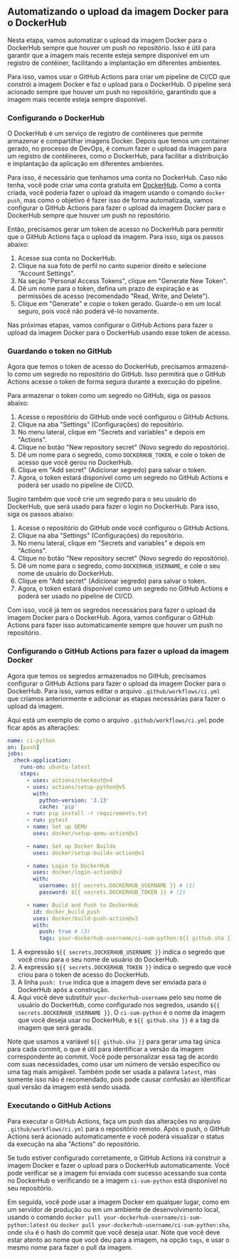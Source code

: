## Automatizando o upload da imagem Docker para o DockerHub

Nesta etapa, vamos automatizar o upload da imagem Docker para o DockerHub sempre que houver um push no repositório. Isso é útil para garantir que a imagem mais recente esteja sempre disponível em um registro de contêiner, facilitando a implantação em diferentes ambientes.

Para isso, vamos usar o GitHub Actions para criar um pipeline de CI/CD que constrói a imagem Docker e faz o upload para o DockerHub. O pipeline será acionado sempre que houver um push no repositório, garantindo que a imagem mais recente esteja sempre disponível.

### Configurando o DockerHub

O DockerHub é um serviço de registro de contêineres que permite armazenar e compartilhar imagens Docker. Depois que temos um container gerado, no processo de DevOps, é comum fazer o upload da imagem para um registro de contêineres, como o DockerHub, para facilitar a distribuição e implantação da aplicação em diferentes ambientes.

Para isso, é necessário que tenhamos uma conta no DockerHub. Caso não tenha, você pode criar uma conta gratuita em [DockerHub](https://hub.docker.com/). Como a conta criada, você poderia fazer o upload da imagem usando o comando `docker push`, mas como o objetivo é fazer isso de forma automatizada, vamos configurar o GitHub Actions para fazer o upload da imagem Docker para o DockerHub sempre que houver um push no repositório.

Então, precisamos gerar um token de acesso no DockerHub para permitir que o GitHub Actions faça o upload da imagem. Para isso, siga os passos abaixo:

1. Acesse sua conta no DockerHub.
2. Clique na sua foto de perfil no canto superior direito e selecione "Account Settings".
3. Na seção "Personal Access Tokens", clique em "Generate New Token".
4. Dê um nome para o token, defina um prazo de expiração e as permissões de acesso (recomendado "Read, Write, and Delete").
5. Clique em "Generate" e copie o token gerado. Guarde-o em um local seguro, pois você não poderá vê-lo novamente.

Nas próximas etapas, vamos configurar o GitHub Actions para fazer o upload da imagem Docker para o DockerHub usando esse token de acesso.

### Guardando o token no GitHub

Agora que temos o token de acesso do DockerHub, precisamos armazená-lo como um segredo no repositório do GitHub. Isso permitirá que o GitHub Actions acesse o token de forma segura durante a execução do pipeline.

Para armazenar o token como um segredo no GitHub, siga os passos abaixo:

1. Acesse o repositório do GitHub onde você configurou o GitHub Actions.
2. Clique na aba "Settings" (Configurações) do repositório.
3. No menu lateral, clique em "Secrets and variables" e depois em "Actions".
4. Clique no botão "New repository secret" (Novo segredo do repositório).
5. Dê um nome para o segredo, como `DOCKERHUB_TOKEN`, e cole o token de acesso que você gerou no DockerHub.
6. Clique em "Add secret" (Adicionar segredo) para salvar o token.
7. Agora, o token estará disponível como um segredo no GitHub Actions e poderá ser usado no pipeline de CI/CD.

Sugiro também que você crie um segredo para o seu usuário do DockerHub, que será usado para fazer o login no DockerHub. Para isso, siga os passos abaixo:

1. Acesse o repositório do GitHub onde você configurou o GitHub Actions.
2. Clique na aba "Settings" (Configurações) do repositório.
3. No menu lateral, clique em "Secrets and variables" e depois em "Actions".
4. Clique no botão "New repository secret" (Novo segredo do repositório).
5. Dê um nome para o segredo, como `DOCKERHUB_USERNAME`, e cole o seu nome de usuário do DockerHub.
6. Clique em "Add secret" (Adicionar segredo) para salvar o token.
7. Agora, o token estará disponível como um segredo no GitHub Actions e poderá ser usado no pipeline de CI/CD.

Com isso, você já tem os segredos necessários para fazer o upload da imagem Docker para o DockerHub. Agora, vamos configurar o GitHub Actions para fazer isso automaticamente sempre que houver um push no repositório.

### Configurando o GitHub Actions para fazer o upload da imagem Docker

Agora que temos os segredos armazenados no GitHub, precisamos configurar o GitHub Actions para fazer o upload da imagem Docker para o DockerHub. Para isso, vamos editar o arquivo `.github/workflows/ci.yml` que criamos anteriormente e adicionar as etapas necessárias para fazer o upload da imagem.

Aqui está um exemplo de como o arquivo `.github/workflows/ci.yml` pode ficar após as alterações:

```yaml title=".github/workflows/ci.yml" linenums="1" hl_lines="20-24 30"
name: ci-python
on: [push]
jobs:
  check-application:
    runs-on: ubuntu-latest
    steps:
      - uses: actions/checkout@v4
      - uses: actions/setup-python@v5
        with:
          python-version: '3.13'
          cache: 'pip'
      - run: pip install -r requirements.txt
      - run: pytest
      - name: Set up QEMU
        uses: docker/setup-qemu-action@v1

      - name: Set up Docker Buildx
        uses: docker/setup-buildx-action@v1

      - name: Login to DockerHub
        uses: docker/login-action@v2
        with:
          username: ${{ secrets.DOCKERHUB_USERNAME }} # (1)
          password: ${{ secrets.DOCKERHUB_TOKEN }} # (2)

      - name: Build and Push to DockerHub
        id: docker_build_push
        uses: docker/build-push-action@v2
        with:
          push: true # (3)
          tags: your-dockerhub-username/ci-sum-python:${{ github.sha }} # (4)
```

1. A expressão `${{ secrets.DOCKERHUB_USERNAME }}` indica o segredo que você criou para o seu nome de usuário do DockerHub.
2. A expressão `${{ secrets.DOCKERHUB_TOKEN }}` indica o segredo que você criou para o token de acesso do DockerHub.
3. A linha `push: true` indica que a imagem deve ser enviada para o DockerHub após a construção.
4. Aqui você deve substituir `your-dockerhub-username` pelo seu nome de usuário do DockerHub, como configurado nos segredos, usando `${{ secrets.DOCKERHUB_USERNAME }}`. O `ci-sum-python` é o nome da imagem que você deseja usar no DockerHub, e `${{ github.sha }}` é a tag da imagem que será gerada.

Note que usamos a variável `${{ github.sha }}` para gerar uma tag única para cada commit, o que é útil para identificar a versão da imagem correspondente ao commit. Você pode personalizar essa tag de acordo com suas necessidades, como usar um número de versão específico ou uma tag mais amigável. Também pode ser usada a palavra `latest`, mas somente isso não é recomendado, pois pode causar confusão ao identificar qual versão da imagem está sendo usada.

### Executando o GitHub Actions

Para executar o GitHub Actions, faça um push das alterações no arquivo `.github/workflows/ci.yml` para o repositório remoto. Após o push, o GitHub Actions será acionado automaticamente e você poderá visualizar o status da execução na aba "Actions" do repositório.

Se tudo estiver configurado corretamente, o GitHub Actions irá construir a imagem Docker e fazer o upload para o DockerHub automaticamente. Você pode verificar se a imagem foi enviada com sucesso acessando sua conta no DockerHub e verificando se a imagem `ci-sum-python` está disponível no seu repositório.

Em seguida, você pode usar a imagem Docker em qualquer lugar, como em um servidor de produção ou em um ambiente de desenvolvimento local, usando o comando `docker pull your-dockerhub-username/ci-sum-python:latest` ou `docker pull your-dockerhub-username/ci-sum-python:sha`, onde `sha` é o hash do commit que você deseja usar. Note que você deve estar atento ao nome que você deu para a imagem, na opção `tags`, e usar o mesmo nome para fazer o pull da imagem.
